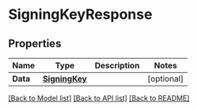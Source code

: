 # SigningKeyResponse

## Properties
Name | Type | Description | Notes
------------ | ------------- | ------------- | -------------
**Data** | [**SigningKey**](SigningKey.md) |  | [optional] 

[[Back to Model list]](../README.md#documentation-for-models) [[Back to API list]](../README.md#documentation-for-api-endpoints) [[Back to README]](../README.md)


